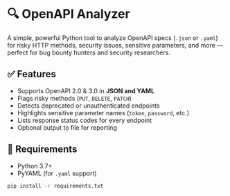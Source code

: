 # 🔍 OpenAPI Analyzer

A simple, powerful Python tool to analyze OpenAPI specs (`.json` or `.yaml`) for risky HTTP methods, security issues, sensitive parameters, and more — perfect for bug bounty hunters and security researchers.

## ✅ Features

- Supports OpenAPI 2.0 & 3.0 in **JSON and YAML**
- Flags risky methods (`PUT`, `DELETE`, `PATCH`)
- Detects deprecated or unauthenticated endpoints
- Highlights sensitive parameter names (`token`, `password`, etc.)
- Lists response status codes for every endpoint
- Optional output to file for reporting
## 🧰 Requirements
- Python 3.7+
- PyYAML (for `.yaml` support)

```bash
pip install -r requirements.txt
